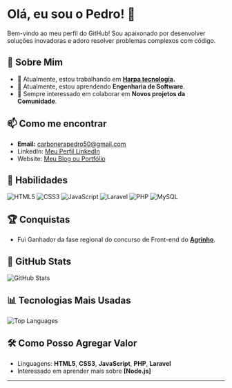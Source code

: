 # Olá, eu sou o Pedro! 👋

Bem-vindo ao meu perfil do GitHub! Sou apaixonado por desenvolver soluções inovadoras e adoro resolver problemas complexos com código.

## 🌟 Sobre Mim

- 🔭 Atualmente, estou trabalhando em **[Harpa tecnologia](https://harpatecnologia.com.br/grupo/).**
- 🌱 Atualmente, estou aprendendo **Engenharia de Software**.
- 👯 Sempre interessado em colaborar em **Novos projetos da Comunidade**.

## 📫 Como me encontrar

- **Email:** [carbonerapedro50@gmail.com](mailto:carbonerapedro50@gmail.com)
- LinkedIn: [Meu Perfil LinkedIn](https://www.linkedin.com/in/pedro-henrique-carbonera-83031a302/)
- Website: [Meu Blog ou Portfólio](https://seudominio.com)

## 🚀 Habilidades

![HTML5](https://img.shields.io/badge/-HTML5-E34F26?style=flat&logo=html5&logoColor=white)
![CSS3](https://img.shields.io/badge/-CSS3-1572B6?style=flat&logo=css3&logoColor=white)
![JavaScript](https://img.shields.io/badge/-JavaScript-F7DF1E?style=flat&logo=javascript&logoColor=black)
![Laravel](https://img.shields.io/badge/-Laravel-FF2D20?style=flat&logo=laravel&logoColor=white)
![PHP](https://img.shields.io/badge/-PHP-777BB4?style=flat&logo=php&logoColor=white)
![MySQL](https://img.shields.io/badge/-MySQL-4479A1?style=flat&logo=mysql&logoColor=white)

## 🏆 Conquistas

- Fui Ganhador da fase regional do concurso de Front-end do **[Agrinho](link-para-certificado)**.

## 🚀 GitHub Stats

![GitHub Stats](https://github-readme-stats.vercel.app/api?username=pedrocarbonera1&show_icons=true&theme=radical)

## 📊 Tecnologias Mais Usadas

![Top Languages](https://github-readme-stats.vercel.app/api/top-langs/?username=pedrocarbonera1&layout=compact&theme=radical)

## 🛠️ Como Posso Agregar Valor

- Linguagens: **HTML5**, **CSS3**, **JavaScript**, **PHP**, **Laravel**
- Interessado em aprender mais sobre **[Node.js]**

---
